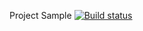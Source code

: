Project Sample
[![Build status](https://ci.appveyor.com/api/projects/status/cy82ynkqc5vcxbjd?svg=true)](https://ci.appveyor.com/project/TatyanaMilyutkina/selenium)
